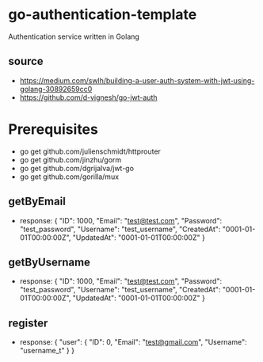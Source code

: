 # go-authentication-template
Authentication service written in Golang

## source
- https://medium.com/swlh/building-a-user-auth-system-with-jwt-using-golang-30892659cc0
- https://github.com/d-vignesh/go-jwt-auth

# Prerequisites
- go get github.com/julienschmidt/httprouter
- go get github.com/jinzhu/gorm
- go get github.com/dgrijalva/jwt-go
- go get github.com/gorilla/mux


## getByEmail
- response: 
 {
  "ID": 1000,
  "Email": "test@test.com",
  "Password": "test_password",
  "Username": "test_username",
  "CreatedAt": "0001-01-01T00:00:00Z",
  "UpdatedAt": "0001-01-01T00:00:00Z"
  }

## getByUsername
- response:
  {
  "ID": 1000,
  "Email": "test@test.com",
  "Password": "test_password",
  "Username": "test_username",
  "CreatedAt": "0001-01-01T00:00:00Z",
  "UpdatedAt": "0001-01-01T00:00:00Z"
  }

## register
- response:
  {
  "user": {
  "ID": 0,
  "Email": "test@gmail.com",
  "Username": "username_t"
  }
  }